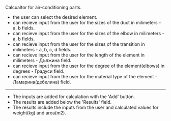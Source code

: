 Calcualtor for air-conditioning parts.

- the user can select the desired element.
- can recieve input from the user for the sizes of the duct in milimeters - a, b fields.
- can recieve input from the user for the sizes of the elbow in milimeters - a, b fields.
- can recieve input from the user for the sizes of the transition in milimeters - a, b, c, d fields.
- can recieve input from the user for the length of the element in milimeters - Дължина field.
- can recieve input from the user for the degree of the element(elbows) in degrees - Градуси field.
- can recieve input from the user for the material type of the element - Ламарина(дебелина) field.

---

- The inputs are added for calculation with the 'Add' button.
- The results are added below the 'Results' field.
- The results include the inputs from the user and calculated values for weight(kg) and area(m2).
